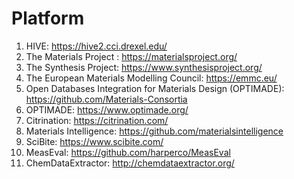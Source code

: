 # Platform
1. HIVE: https://hive2.cci.drexel.edu/
2. The Materials Project : https://materialsproject.org/
3. The Synthesis Project: https://www.synthesisproject.org/
4. The European Materials Modelling Council: https://emmc.eu/
5. Open Databases Integration for Materials Design (OPTIMADE): https://github.com/Materials-Consortia
6. OPTIMADE: https://www.optimade.org/
7. Citrination: https://citrination.com/
8. Materials Intelligence: https://github.com/materialsintelligence
9. SciBite: https://www.scibite.com/
10. MeasEval: https://github.com/harperco/MeasEval
11. ChemDataExtractor: http://chemdataextractor.org/
